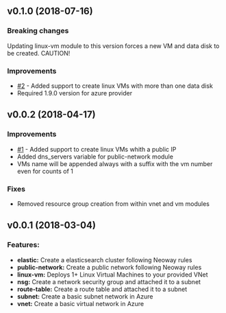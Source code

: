 ## v0.1.0 (2018-07-16)

### Breaking changes

Updating linux-vm module to this version forces a new VM and data disk to be created. CAUTION!

### Improvements

* [#2](https://github.com.br/NeowayLabs/terraform-modules/issues/2) - Added support to create linux VMs with more than one data disk
* Required 1.9.0 version for azure provider

## v0.0.2 (2018-04-17)

### Improvements

* [#1](https://github.com.br/NeowayLabs/terraform-modules/issues/1) - Added support to create linux VMs whith a public IP
* Added dns_servers variable for public-network module
* VMs name will be appended always with a suffix with the vm number even for counts of 1

### Fixes

* Removed resource group creation from within vnet and vm modules

## v0.0.1 (2018-03-04)

### Features:

* **elastic:** Create a elasticsearch cluster following Neoway rules
* **public-network:** Create a public network following Neoway rules
* **linux-vm:** Deploys 1+ Linux Virtual Machines to your provided VNet
* **nsg:** Create a network security group and attached it to a subnet
* **route-table:** Create a route table and attached it to a subnet
* **subnet:** Create a basic subnet network in Azure
* **vnet:** Create a basic virtual network in Azure

